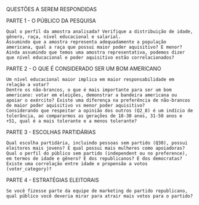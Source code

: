 QUESTÕES A SEREM RESPONDIDAS

PARTE 1 - O PÚBLICO DA PESQUISA

    Qual o perfil da amostra analisada? Verifique a distribuição de idade, gênero, raça, nível educacional e salarial.
    Assumindo que a amostra representa adequadamente a população americana, qual a raça que possui maior poder aquisitivo? E menor?
    Ainda assumindo que temos uma amostra representativa, podemos dizer que nível educacional e poder aquisitivo estão correlacionados?


PARTE 2 - O QUE É CONSIDERADO SER UM BOM AMERICANO 

    Um nível educacional maior implica em maior responsabilidade em relação a votar?
    Dentre os não-brancos, o que é mais importante para ser um bom americano: votar em eleições, demonstrar a bandeira americana ou apoiar o exército? Existe uma diferença na preferência de não-brancos de maior poder aquisitivo vs menor poder aquisitivo?
    Considerando que respeitar a opinião dos outros (Q2_8) é um indício de tolerância, ao compararmos as gerações de 18-30 anos, 31-50 anos e +51, qual é a mais tolerante e a menos tolerante?


PARTE 3 - ESCOLHAS PARTIDÁRIAS

    Qual escolha partidária, incluindo pessoas sem partido (Q30), possui eleitores mais jovens? E qual possui mais mulheres como apoiadoras?
    Qual o perfil do público sem partido (independent ou no preference), em termos de idade e gênero? E dos republicanos? E dos democratas? 
    Existe uma correlação entre idade e propensão a votos (voter_category)?


PARTE 4 - ESTRATÉGIAS ELEITORAIS

    Se você fizesse parte da equipe de marketing do partido republicano, qual público você deveria mirar para atrair mais votos para o partido?


